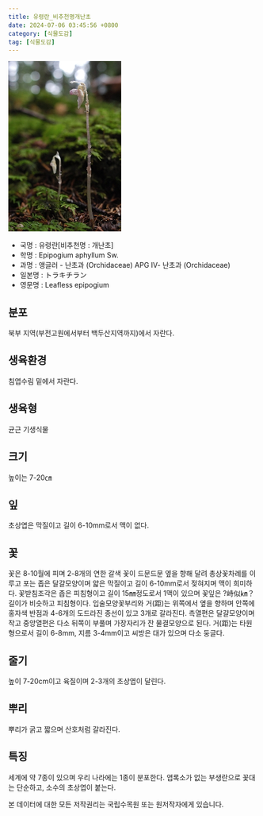 ```yaml
---
title: 유령란_비추천명개난초
date: 2024-07-06 03:45:56 +0800
category: [식물도감]
tag: [식물도감]
---
```




![유령란[비추천명 : 개난초]](/assets/img/fileUpload/plants/basic/Orchidaceae/Epipogium/6270/6270_1_th2.jpg)
- 국명 : 유령란[비추천명 : 개난초]
- 학명 : Epipogium aphyllum Sw.
- 과명 : 앵글러 - 난초과 (Orchidaceae) APG Ⅳ- 난초과 (Orchidaceae)
- 일본명 : トラキチラン
- 영문명 : Leafless epipogium


## 분포
북부 지역(부전고원에서부터 백두산지역까지)에서 자란다.
## 생육환경
침엽수림 밑에서 자란다.
## 생육형
균근 기생식물
## 크기
높이는 7-20㎝
## 잎
초상엽은 막질이고 길이 6-10mm로서 맥이 없다.
## 꽃
꽃은 8-10월에 피며 2-8개의 연한 갈색 꽃이 드문드문 옆을 향해 달려 총상꽃차례를 이루고 포는 좁은 달걀모양이며 얇은 막질이고 길이 6-10mm로서 젖혀지며 맥이 희미하다. 꽃받침조각은 좁은 피침형이고 길이 15㎜정도로서 1맥이 있으며 꽃잎은 ?峙似㎞？길이가 비슷하고 피침형이다. 입술모양꽃부리와 거(距)는 위쪽에서 옆을 향하며 안쪽에 홍자색 반점과 4-6개의 도드라진 종선이 있고 3개로 갈라진다. 측열편은 달걀모양이며 작고 중앙열편은 다소 뒤쪽이 부풀며 가장자리가 잔 물결모양으로 된다. 거(距)는 타원형으로서 길이 6-8mm, 지름 3-4mm이고 씨방은 대가 있으며 다소 둥글다.
## 줄기
높이 7-20cm이고 육질이며 2-3개의 초상엽이 달린다.
## 뿌리
뿌리가 굵고 짧으며 산호처럼 갈라진다.
## 특징
세계에 약 7종이 있으며 우리 나라에는 1종이 분포한다. 엽록소가 없는 부생란으로 꽃대는 단순하고, 소수의 초상엽이 붙는다.






본 데이터에 대한 모든 저작권리는 국립수목원 또는 원저작자에게 있습니다.
